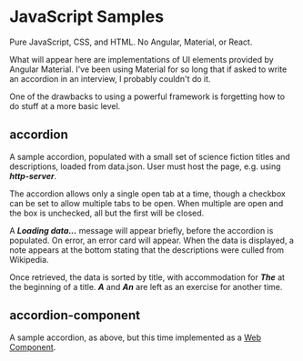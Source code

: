# JavaScript Samples

Pure JavaScript, CSS, and HTML. No Angular, Material, or React.

What will appear here are implementations of UI elements provided by Angular Material.
I've been using Material for so long that if asked to write an accordion in an interview,
I probably couldn't do it.

One of the drawbacks to using a powerful framework is forgetting how to do stuff at a more
basic level.

## accordion

A sample accordion, populated with a small set of science fiction titles and descriptions,
loaded from data.json. User must host the page, e.g. using _**http-server**_.

The accordion allows only a single open tab at a time, though a checkbox can be set to
allow multiple tabs to be open. When multiple are open and the box is unchecked, all but
the first will be closed.

A _**Loading data...**_ message will appear briefly, before the accordion is populated. On error,
an error card will appear. When the data is displayed, a note appears at the bottom stating
that the descriptions were culled from Wikipedia.

Once retrieved, the data is sorted by title, with accommodation for _**The**_ at the beginning
of a title. _**A**_ and _**An**_ are left as an exercise for another time.

## accordion-component

A sample accordion, as above, but this time implemented as a [Web Component](https://developer.mozilla.org/en-US/docs/Web/API/Web_components).

